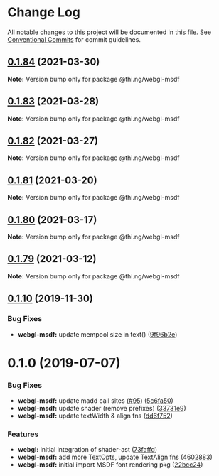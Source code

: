 # Change Log

All notable changes to this project will be documented in this file.
See [Conventional Commits](https://conventionalcommits.org) for commit guidelines.

## [0.1.84](https://github.com/thi-ng/umbrella/compare/@thi.ng/webgl-msdf@0.1.83...@thi.ng/webgl-msdf@0.1.84) (2021-03-30)

**Note:** Version bump only for package @thi.ng/webgl-msdf





## [0.1.83](https://github.com/thi-ng/umbrella/compare/@thi.ng/webgl-msdf@0.1.82...@thi.ng/webgl-msdf@0.1.83) (2021-03-28)

**Note:** Version bump only for package @thi.ng/webgl-msdf





## [0.1.82](https://github.com/thi-ng/umbrella/compare/@thi.ng/webgl-msdf@0.1.81...@thi.ng/webgl-msdf@0.1.82) (2021-03-27)

**Note:** Version bump only for package @thi.ng/webgl-msdf





## [0.1.81](https://github.com/thi-ng/umbrella/compare/@thi.ng/webgl-msdf@0.1.80...@thi.ng/webgl-msdf@0.1.81) (2021-03-20)

**Note:** Version bump only for package @thi.ng/webgl-msdf





## [0.1.80](https://github.com/thi-ng/umbrella/compare/@thi.ng/webgl-msdf@0.1.79...@thi.ng/webgl-msdf@0.1.80) (2021-03-17)

**Note:** Version bump only for package @thi.ng/webgl-msdf





## [0.1.79](https://github.com/thi-ng/umbrella/compare/@thi.ng/webgl-msdf@0.1.78...@thi.ng/webgl-msdf@0.1.79) (2021-03-12)

**Note:** Version bump only for package @thi.ng/webgl-msdf





## [0.1.10](https://github.com/thi-ng/umbrella/compare/@thi.ng/webgl-msdf@0.1.9...@thi.ng/webgl-msdf@0.1.10) (2019-11-30)

### Bug Fixes

* **webgl-msdf:** update mempool size in text() ([9f96b2e](https://github.com/thi-ng/umbrella/commit/9f96b2ec525cd8d8a5d5e31d39352f0c6e350991))

# 0.1.0 (2019-07-07)

### Bug Fixes

* **webgl-msdf:** update madd call sites ([#95](https://github.com/thi-ng/umbrella/issues/95)) ([5c6fa50](https://github.com/thi-ng/umbrella/commit/5c6fa50))
* **webgl-msdf:** update shader (remove prefixes) ([33731e9](https://github.com/thi-ng/umbrella/commit/33731e9))
* **webgl-msdf:** update textWidth & align fns ([dd6f752](https://github.com/thi-ng/umbrella/commit/dd6f752))

### Features

* **webgl:** initial integration of shader-ast ([73faffd](https://github.com/thi-ng/umbrella/commit/73faffd))
* **webgl-msdf:** add more TextOpts, update TextAlign fns ([4602883](https://github.com/thi-ng/umbrella/commit/4602883))
* **webgl-msdf:** initial import MSDF font rendering pkg ([22bcc24](https://github.com/thi-ng/umbrella/commit/22bcc24))
